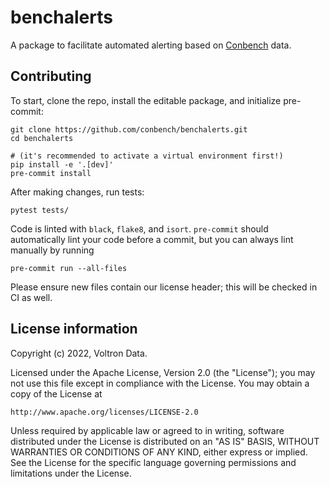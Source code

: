 # benchalerts

A package to facilitate automated alerting based on
[Conbench](https://github.com/conbench/conbench) data.

## Contributing

To start, clone the repo, install the editable package, and initialize pre-commit:

    git clone https://github.com/conbench/benchalerts.git
    cd benchalerts

    # (it's recommended to activate a virtual environment first!)
    pip install -e '.[dev]'
    pre-commit install

After making changes, run tests:

    pytest tests/

Code is linted with `black`, `flake8`, and `isort`. `pre-commit` should automatically
lint your code before a commit, but you can always lint manually by running

    pre-commit run --all-files

Please ensure new files contain our license header; this will be checked in CI as well.

## License information

Copyright (c) 2022, Voltron Data.

Licensed under the Apache License, Version 2.0 (the "License");
you may not use this file except in compliance with the License.
You may obtain a copy of the License at

    http://www.apache.org/licenses/LICENSE-2.0

Unless required by applicable law or agreed to in writing, software
distributed under the License is distributed on an "AS IS" BASIS,
WITHOUT WARRANTIES OR CONDITIONS OF ANY KIND, either express or implied.
See the License for the specific language governing permissions and
limitations under the License.
